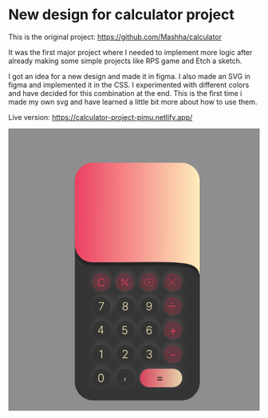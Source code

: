 # New design for calculator project

This is the original project: https://github.com/Mashha/calculator

It was the first major project where I needed to implement more logic after already making some simple projects like RPS game and Etch a sketch.   

I got an idea for a new design and made it in figma. I also made an SVG in figma and implemented it in the CSS. I experimented with different colors and have decided for this combination at the end. This is the first time i made my own svg and have learned a little bit more about how to use them. 

Live version: https://calculator-project-pimu.netlify.app/

![calculator_design](calculator_design_figma.png)

